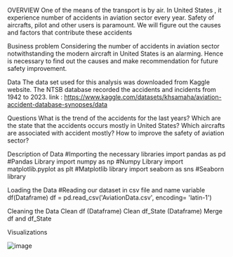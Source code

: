 OVERVIEW
One of the means of the transport is by air.   In United States , it experience number of accidents in aviation sector every year.  Safety of aircrafts, pilot and other users is paramount.  We will figure out the causes and factors that contribute these accidents

Business problem 
Considering the number of accidents in aviation sector notwithstanding the modern aircraft  in United States is an alarming. Hence is necessary to find out the causes and make recommendation for future safety improvement. 

Data
The data set used for this analysis was downloaded from Kaggle website.  The NTSB database recorded the accidents and incidents from 1942 to 2023. 
link : https://www.kaggle.com/datasets/khsamaha/aviation-accident-database-synopses/data

Questions 
What is the trend of the accidents for the last years?
Which are the state that the accidents occurs mostly in United States?
Which aircrafts are associated with accident mostly?
How to improve the safety of aviation sector?

Description of Data
#Importing the necessary libraries
import pandas as pd #Pandas Library
import numpy as np #Numpy Library
import matplotlib.pyplot as plt #Matplotlib library
import seaborn as sns #Seaborn library

Loading the Data
#Reading our dataset in csv file and name variable df(Dataframe)
df = pd.read_csv('AviationData.csv', encoding= 'latin-1')

Cleaning the Data
Clean df (Dataframe)
Clean df_State (Dataframe)
Merge df and df_State

Visualizations

![image](https://github.com/user-attachments/assets/5b01101d-b2bd-489b-a71d-44f02d6dea06)
